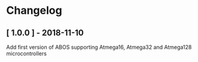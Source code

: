 # Changelog

## [ 1.0.0 ] - 2018-11-10
Add first version of ABOS supporting Atmega16, Atmega32 and Atmega128 microcontrollers
